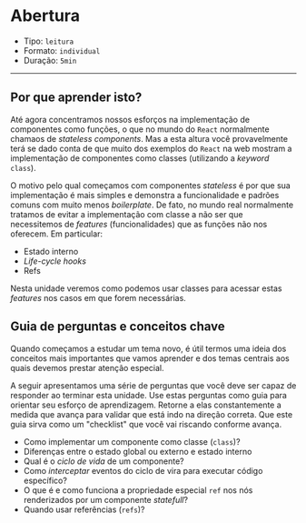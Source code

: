 # Abertura

* Tipo: `leitura`
* Formato: `individual`
* Duração: `5min`

***

## Por que aprender isto?

Até agora concentramos nossos esforços na implementação de componentes como funções, o que no mundo do `React` normalmente chamaos de _stateless components_. Mas a esta altura você provavelmente terá se dado conta de que muito dos exemplos do `React` na web mostram a implementação de componentes como classes (utilizando a _keyword_ `class`).

O motivo pelo qual começamos com componentes _stateless_ é por que sua implementação é mais simples e demonstra a funcionalidade e padrões comuns com muito menos _boilerplate_. De fato, no mundo real normalmente tratamos de evitar a implementação com classe a não ser que necessitemos de _features_ (funcionalidades) que as funções não nos oferecem. Em particular:

* Estado interno
* _Life-cycle hooks_
* Refs

Nesta unidade veremos como podemos usar classes para acessar estas _features_ nos casos em que forem necessárias.

## Guia de perguntas e conceitos chave

Quando começamos a estudar um tema novo, é útil termos uma ideia dos conceitos mais importantes que vamos aprender e dos temas centrais aos quais devemos prestar atenção especial.

A seguir apresentamos uma série de perguntas que você deve ser capaz de responder ao terminar esta unidade. Use estas perguntas como guia para orientar seu esforço de aprendizagem. Retorne a elas constantemente a medida que avança para validar que está indo na direção correta. Que este guia sirva como um "checklist" que você vai riscando conforme avança.

* Como implementar um componente como classe (`class`)?
* Diferenças entre o estado global ou externo e estado interno
* Qual é o _ciclo de vida_ de um componente?
* Como _interceptar_ eventos do ciclo de vira para executar código específico?
* O que é e como funciona a propriedade especial `ref` nos nós renderizados por um componente _statefull_?
* Quando usar referências (`refs`)?